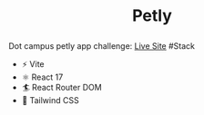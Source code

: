 # <p align="center"> Petly </p>

Dot campus petly app challenge:
[Live Site](https://petlly.iamstarcode.com/)
#Stack
- ⚡️ Vite
- ⚛️ React 17
- 🏄 React Router DOM
- 💨 Tailwind CSS
